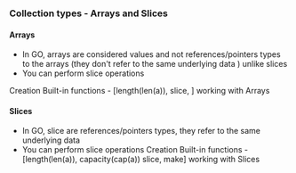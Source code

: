 ### Collection types - Arrays and Slices

#### Arrays
- In GO, arrays are considered values and not references/pointers types to the arrays (they don't refer to the same underlying data 
) unlike slices
- You can perform slice operations

 Creation
 Built-in functions - [length(len(a)), slice, ]
 working with Arrays

#### Slices
- In GO, slice are references/pointers types, they refer to the same underlying data 
- You can perform slice operations
 Creation
 Built-in functions -[length(len(a)), capacity(cap(a)) slice, make]
 working with Slices
